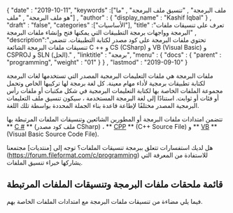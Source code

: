 {
  "date" : "2019-10-11",
  "keywords" :["ملف البرمجة" , "تنسيق ملف البرمجة" , "ما هو ملف البرمجة" , "ملف"] ,
  "author" : {
    "display_name" : "Kashif Iqbal"
} ,
  "draft" : "false",
  "categories" :["الأساسيات"],
  "title" :"تعرف على تنسيقات ملفات البرمجة وواجهات برمجة التطبيقات التي يمكنها فتح وإنشاء ملفات البرمجة" ,
  "description":"تحتوي ملفات البرمجة على كود مصدر لكتابة التطبيقات. تتضمن تنسيقات ملفات البرمجة الشائعة C ++ و CS (CSharp) و VB (Visual Basic) و CSPROJ و SLN (الحل)." ,
  "linktitle" : "برمجة",
  "menu" : {
    "docs" : {
      "parent" : "programming",
      "weight" : "01"
}
} ,
  "lastmod" : "2019-09-10"
}

ملفات البرمجة هي ملفات التعليمات البرمجية المصدر التي تستخدمها لغات البرمجة لكتابة تطبيقات برمجية لأداء مهام معينة. كل لغة برمجة لها تركيبها الخاص وتحمل مجموعة الملفات الخاصة بها لكتابة التعليمات البرمجية في شكل مكتبات أو ملفات رأس أو فئات أو ثوابت. استنادًا إلى لغة البرمجة المستخدمة ، سيكون تنسيق ملف التعليمات البرمجية المصدر مختلفًا لإطاعة قاعدة بناء الجملة المحددة بواسطة تلك اللغة.

تتضمن امتدادات ملفات البرمجة أو المطورين الشائعين وتنسيقات الملفات المرتبطة بها ** [C #](/ar/programming/cs/) ** (ملف كود مصدر CSharp) ، ** [CPP](/ar/programming/cpp/) ** (C++ Source File) و ** [VB](/ar/programming/vb/) ** (Visual Basic Source Code File).

هل لديك استفسارات تتعلق ببرمجة تنسيقات الملفات؟ توجه إلى [منتديات] مجتمعنا (https://forum.fileformat.com/c/programming) للاستفادة من المعرفة التي يشاركها خبراء تنسيق الملفات.

## قائمة ملحقات ملفات البرمجة وتنسيقات الملفات المرتبطة

فيما يلي مضاءة من تنسيقات ملفات البرمجة مع امتدادات الملفات الخاصة بهم.

